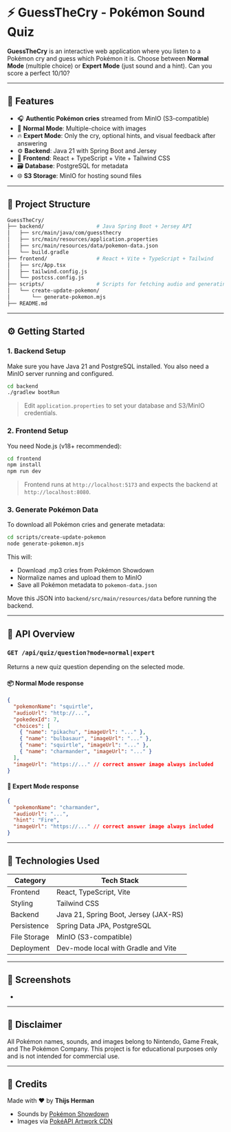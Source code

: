 # ⚡ GuessTheCry - Pokémon Sound Quiz

**GuessTheCry** is an interactive web application where you listen to a Pokémon cry and guess which Pokémon it is. Choose between **Normal Mode** (multiple choice) or **Expert Mode** (just sound and a hint). Can you score a perfect 10/10?

---

## 🚀 Features

* 🎧 **Authentic Pokémon cries** streamed from MinIO (S3-compatible)
* 🧠 **Normal Mode**: Multiple-choice with images
* 🔥 **Expert Mode**: Only the cry, optional hints, and visual feedback after answering
* ⚙️ **Backend**: Java 21 with Spring Boot and Jersey
* 🎨 **Frontend**: React + TypeScript + Vite + Tailwind CSS
* 🗃️ **Database**: PostgreSQL for metadata
* 🌐 **S3 Storage**: MinIO for hosting sound files

---

## 📁 Project Structure

```bash
GuessTheCry/
├── backend/                 # Java Spring Boot + Jersey API
│   ├── src/main/java/com/guessthecry
│   ├── src/main/resources/application.properties
│   ├── src/main/resources/data/pokemon-data.json
│   └── build.gradle
├── frontend/                # React + Vite + TypeScript + Tailwind
│   ├── src/App.tsx
│   ├── tailwind.config.js
│   └── postcss.config.js
├── scripts/                 # Scripts for fetching audio and generating Pokémon data
│   └── create-update-pokemon/
│       └── generate-pokemon.mjs
├── README.md
```

---

## ⚙️ Getting Started

### 1. Backend Setup

Make sure you have Java 21 and PostgreSQL installed. You also need a MinIO server running and configured.

```bash
cd backend
./gradlew bootRun
```

> Edit `application.properties` to set your database and S3/MinIO credentials.

### 2. Frontend Setup

You need Node.js (v18+ recommended):

```bash
cd frontend
npm install
npm run dev
```

> Frontend runs at `http://localhost:5173` and expects the backend at `http://localhost:8080`.

### 3. Generate Pokémon Data

To download all Pokémon cries and generate metadata:

```bash
cd scripts/create-update-pokemon
node generate-pokemon.mjs
```

This will:
- Download .mp3 cries from Pokémon Showdown
- Normalize names and upload them to MinIO
- Save all Pokémon metadata to `pokemon-data.json`

Move this JSON into `backend/src/main/resources/data` before running the backend.

---

## 🔌 API Overview

### `GET /api/quiz/question?mode=normal|expert`

Returns a new quiz question depending on the selected mode.

#### 📦 Normal Mode response

```json
{
  "pokemonName": "squirtle",
  "audioUrl": "http://...",
  "pokedexId": 7,
  "choices": [
    { "name": "pikachu", "imageUrl": "..." },
    { "name": "bulbasaur", "imageUrl": "..." },
    { "name": "squirtle", "imageUrl": "..." },
    { "name": "charmander", "imageUrl": "..." }
  ],
  "imageUrl": "https://..." // correct answer image always included
}
```

#### 🧠 Expert Mode response

```json
{
  "pokemonName": "charmander",
  "audioUrl": "...",
  "hint": "Fire",
  "imageUrl": "https://..." // correct answer image always included
}
```

---

## 🧪 Technologies Used

| Category     | Tech Stack                            |
| ------------ | ------------------------------------- |
| Frontend     | React, TypeScript, Vite               |
| Styling      | Tailwind CSS                          |
| Backend      | Java 21, Spring Boot, Jersey (JAX-RS) |
| Persistence  | Spring Data JPA, PostgreSQL           |
| File Storage | MinIO (S3-compatible)                 |
| Deployment   | Dev-mode local with Gradle and Vite   |

---

## 📸 Screenshots

-

---

## 🛑 Disclaimer

All Pokémon names, sounds, and images belong to Nintendo, Game Freak, and The Pokémon Company. This project is for educational purposes only and is not intended for commercial use.

---

## 🙌 Credits

Made with ❤️ by **Thijs Herman**

* Sounds by [Pokémon Showdown](https://play.pokemonshowdown.com/audio/cries/)
* Images via [PokéAPI Artwork CDN](https://pokeapi.co/)
